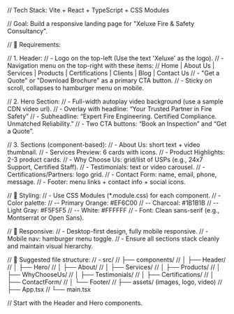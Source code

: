 // Tech Stack: Vite + React + TypeScript + CSS Modules

// Goal: Build a responsive landing page for "Xeluxe Fire & Safety Consultancy".

// 🎯 Requirements:

// 1. Header:
// - Logo on the top-left (Use the text 'Xeluxe' as the logo).
// - Navigation menu on the top-right with these items:
//   Home | About Us | Services | Products | Certifications | Clients | Blog | Contact Us
// - "Get a Quote" or "Download Brochure" as a primary CTA button.
// - Sticky on scroll, collapses to hamburger menu on mobile.

// 2. Hero Section:
// - Full-width autoplay video background (use a sample CDN video url).
// - Overlay with headline: “Your Trusted Partner in Fire Safety”
// - Subheadline: “Expert Fire Engineering. Certified Compliance. Unmatched Reliability.”
// - Two CTA buttons: “Book an Inspection” and “Get a Quote”.

// 3. Sections (component-based):
// - About Us: short text + video thumbnail.
// - Services Preview: 6 cards with icons.
// - Product Highlights: 2-3 product cards.
// - Why Choose Us: grid/list of USPs (e.g., 24x7 Support, Certified Staff).
// - Testimonials: text or video carousel.
// - Certifications/Partners: logo grid.
// - Contact Form: name, email, phone, message.
// - Footer: menu links + contact info + social icons.

// 🎨 Styling:
// - Use CSS Modules (*.module.css) for each component.
// - Color palette:
//   -- Primary Orange: #EF6C00
//   -- Charcoal: #1B1B1B
//   -- Light Gray: #F5F5F5
//   -- White: #FFFFFF
// - Font: Clean sans-serif (e.g., Montserrat or Open Sans).

// 🔄 Responsive:
// - Desktop-first design, fully mobile responsive.
// - Mobile nav: hamburger menu toggle.
// - Ensure all sections stack cleanly and maintain visual hierarchy.

// 📁 Suggested file structure:
// - src/
//   ├── components/
//   │   ├── Header/
//   │   ├── Hero/
//   │   ├── About/
//   │   ├── Services/
//   │   ├── Products/
//   │   ├── WhyChooseUs/
//   │   ├── Testimonials/
//   │   ├── Certifications/
//   │   ├── ContactForm/
//   │   └── Footer/
//   ├── assets/ (images, logo, video)
//   ├── App.tsx
//   └── main.tsx

// Start with the Header and Hero components.
